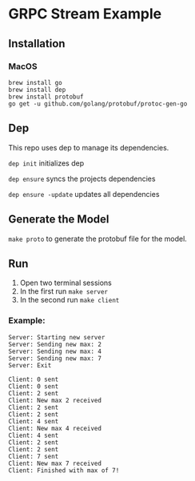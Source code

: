 # GRPC Stream Example

## Installation
### MacOS
```
brew install go
brew install dep
brew install protobuf
go get -u github.com/golang/protobuf/protoc-gen-go
```

## Dep
This repo uses dep to manage its dependencies.

`dep init` initializes dep

`dep ensure` syncs the projects dependencies

`dep ensure -update` updates all dependencies

## Generate the Model
`make proto` to generate the protobuf file for the model.

## Run
1. Open two terminal sessions
2. In the first run `make server`
3. In the second run `make client`

### Example:

```
Server: Starting new server
Server: Sending new max: 2
Server: Sending new max: 4
Server: Sending new max: 7
Server: Exit
```

```
Client: 0 sent
Client: 0 sent
Client: 2 sent
Client: New max 2 received
Client: 2 sent
Client: 2 sent
Client: 4 sent
Client: New max 4 received
Client: 4 sent
Client: 2 sent
Client: 2 sent
Client: 7 sent
Client: New max 7 received
Client: Finished with max of 7!
```
